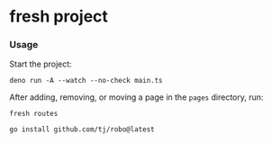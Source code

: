 # fresh project

### Usage

Start the project:

```
deno run -A --watch --no-check main.ts
```

After adding, removing, or moving a page in the `pages` directory, run:

```
fresh routes
```
```
go install github.com/tj/robo@latest
```
